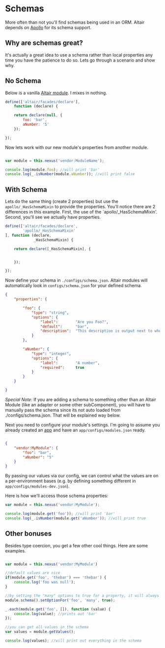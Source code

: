 # Schemas
More often than not you'll find schemas being used in an ORM. Altair depends on [Apollo](../core/lib/apollo/README.md) for
its schema support.

## Why are schemas great?
It's actually a great idea to use a schema rather than local properties any time you have the patience to do so. Lets
go through a scenario and show why.

## No Schema
Below is a vanilla [Altair module](firstmodule.md). I mixes in nothing.
```js
define(['altair/facades/declare'],
    function (declare) {

    return declare(null, {
        foo: 'bar',
        aNumber: '5'
    });

});
```
Now lets work with our new module's properties from another module.
```js

var module = this.nexus('vendor:ModuleName');

console.log(module.foo); //will print 'bar'
console.log(_.isNumber(module.aNumber)); //will print false

```

## With Schema
Lets do the same thing (create 2 properties) but use the `apollo/_HasSchemaMixin` to provide the properties.
You'll notice there are 2 differences in this example. First, the use of the `apollo/_HasSchemaMixin'. Second,
you'll see we actually have properties.

```js
define(['altair/facades/declare',
        'apollo/_HasSchemaMixin'
], function (declare,
             _HasSchemaMixin) {

    return declare([_HasSchemaMixin], {


    });

});
```

Now define your schema in `./configs/schema.json`. Altair modules will automatically look in `configs/schema.json` for
 your defined schema.

```json
{
    "properties": {

        "foo": {
            "type": "string",
            "options": {
                "label":        "Are you Foo?",
                "default":      "bar",
                "description":  "This description is output next to wherever the input is rendered (in terminal or the web)."
            }
        },

        "aNumber": {
            "type": "integer",
            "options": {
                "label":        "A number",
                "required":     true
            }
        }
    }

}
```
*Special Note*: If you are adding a schema to something other than an Altair Module (like an adapter or some
other subComponent), you will have to manually pass the schema since its not auto loaded from ./configs/schema.json. That
will be explained way below.

Next you need to configure your module's settings. I'm going to assume you already created an [app](app.md) and have
an `app/configs/modules.json` ready.

```json

{
    "vendor:MyModule": {
        "foo": "bar",
        "aNumber": "5"
    }
}

```
By passing our values via our config, we can control what the values are on a per-environment bases (e.g. by defining
something different in `app/configs/modules-dev.json`).

Here is how we'll access those schema properties:

```js
var module = this.nexus('vendor:MyModule');

console.log(module.get('foo')); //will print 'bar'
console.log(_.isNumber(module.get('aNumber')); //will print true

```

## Other bonuses
Besides type coercion, you get a few other cool things. Here are some examples.
```js

var module = this.nexus('vendor:MyModule')

//default values are nice
if(module.get('foo', 'thebar') === 'thebar') {
    console.log('foo was null');
}

//by setting the "many" options to true for a property, it will always come back an array (unless it's null).
module.schema().setOptionFor('foo', 'many', true);

_.each(module.get('foo', []), function (value) {
    console.log(value); //prints out 'bar'
});

//you can get all values in the schema
var values = module.getValues();

console.log(values); //will print out everything in the schema
